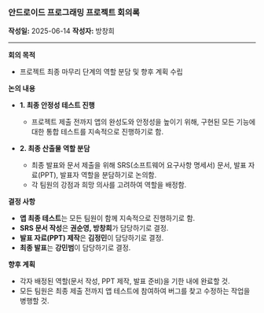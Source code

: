 ### **안드로이드 프로그래밍 프로젝트 회의록**

**작성일:** 2025-06-14
**작성자:** 방창희

---

**회의 목적**
- 프로젝트 최종 마무리 단계의 역할 분담 및 향후 계획 수립

**논의 내용**
- **1. 최종 안정성 테스트 진행**
    - 프로젝트 제출 전까지 앱의 완성도와 안정성을 높이기 위해, 구현된 모든 기능에 대한 통합 테스트를 지속적으로 진행하기로 함.

- **2. 최종 산출물 역할 분담**
    - 최종 발표와 문서 제출을 위해 SRS(소프트웨어 요구사항 명세서) 문서, 발표 자료(PPT), 발표자 역할을 분담하기로 논의함.
    - 각 팀원의 강점과 희망 의사를 고려하여 역할을 배정함.

**결정 사항**
- **앱 최종 테스트**는 모든 팀원이 함께 지속적으로 진행하기로 함.
- **SRS 문서 작성**은 **권순영, 방창희**가 담당하기로 결정.
- **발표 자료(PPT) 제작**은 **김정민**이 담당하기로 결정.
- **최종 발표**는 **강민범**이 담당하기로 결정.

**향후 계획**
- 각자 배정된 역할(문서 작성, PPT 제작, 발표 준비)을 기한 내에 완료할 것.
- 모든 팀원은 최종 제출 전까지 앱 테스트에 참여하여 버그를 찾고 수정하는 작업을 병행할 것.
